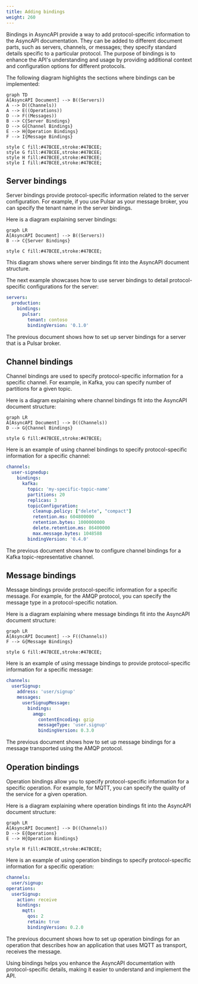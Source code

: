 ```yaml
---
title: Adding bindings
weight: 260
---
```


Bindings in AsyncAPI provide a way to add protocol-specific information to the AsyncAPI documentation. They can be added to different document parts, such as servers, channels, or messages; they specify standard details specific to a particular protocol. The purpose of bindings is to enhance the API's understanding and usage by providing additional context and configuration options for different protocols.

The following diagram highlights the sections where bindings can be implemented:

```mermaid
graph TD
A[AsyncAPI Document] --> B((Servers))
A --> D((Channels))
A --> E((Operations))
D --> F((Messages))
B --> C{Server Bindings}
D --> G{Channel Bindings}
E --> H{Operation Bindings}
F --> I{Message Bindings}

style C fill:#47BCEE,stroke:#47BCEE;
style G fill:#47BCEE,stroke:#47BCEE;
style H fill:#47BCEE,stroke:#47BCEE;
style I fill:#47BCEE,stroke:#47BCEE;
```


## Server bindings

Server bindings provide protocol-specific information related to the server configuration. For example, if you use Pulsar as your message broker, you can specify the tenant name in the server bindings. 

Here is a diagram explaining server bindings:

```mermaid
graph LR
A[AsyncAPI Document] --> B((Servers))
B --> C{Server Bindings}

style C fill:#47BCEE,stroke:#47BCEE;
```

This diagram shows where server bindings fit into the AsyncAPI document structure.

The next example showcases how to use server bindings to detail protocol-specific configurations for the server:

```yml
servers:
  production:
    bindings:
      pulsar:
        tenant: contoso
        bindingVersion: '0.1.0'
```

The previous document shows how to set up server bindings for a server that is a Pulsar broker.

## Channel bindings

Channel bindings are used to specify protocol-specific information for a specific channel. For example, in Kafka, you can specify number of partitions for a given topic.

Here is a diagram explaining where channel bindings fit into the AsyncAPI document structure:

```mermaid
graph LR
A[AsyncAPI Document] --> D((Channels))
D --> G{Channel Bindings}

style G fill:#47BCEE,stroke:#47BCEE;
```


Here is an example of using channel bindings to specify protocol-specific information for a specific channel:

```yml
channels:
  user-signedup:
    bindings:
      kafka:
        topic: 'my-specific-topic-name'
        partitions: 20
        replicas: 3
        topicConfiguration:
          cleanup.policy: ["delete", "compact"]
          retention.ms: 604800000
          retention.bytes: 1000000000
          delete.retention.ms: 86400000
          max.message.bytes: 1048588
        bindingVersion: '0.4.0'
```

The previous document shows how to configure channel bindings for a Kafka topic-representative channel.

## Message bindings

Message bindings provide protocol-specific information for a specific message. For example, for the AMQP protocol, you can specify the message type in a protocol-specific notation. 

Here is a diagram explaining where message bindings fit into the AsyncAPI document structure:

```mermaid
graph LR
A[AsyncAPI Document] --> F((Channels))
F --> G{Message Bindings}

style G fill:#47BCEE,stroke:#47BCEE;
```


Here is an example of using message bindings to provide protocol-specific information for a specific message:

```yml
channels:
  userSignup:
    address: 'user/signup'
    messages:
      userSignupMessage:
        bindings:
          amqp:
            contentEncoding: gzip
            messageType: 'user.signup'
            bindingVersion: 0.3.0
```

The previous document shows how to set up message bindings for a message transported using the AMQP protocol.

## Operation bindings

Operation bindings allow you to specify protocol-specific information for a specific operation. For example, for MQTT, you can specify the quality of the service for a given operation.

Here is a diagram explaining where operation bindings fit into the AsyncAPI document structure:

```mermaid
graph LR
A[AsyncAPI Document] --> D((Channels))
D --> E{Operations}
E --> H{Operation Bindings}

style H fill:#47BCEE,stroke:#47BCEE;
```


Here is an example of using operation bindings to specify protocol-specific information for a specific operation:

```yml
channels:
  user/signup:
operations:
  userSignup:
    action: receive
    bindings:
      mqtt:
        qos: 2
        retain: true
        bindingVersion: 0.2.0
```

The previous document shows how to set up operation bindings for an operation that describes how an application that uses MQTT as transport, receives the message.

Using bindings helps you enhance the AsyncAPI documentation with protocol-specific details, making it easier to understand and implement the API.

